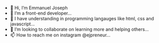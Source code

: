 - 👋 Hi, I’m Emmanuel Joseph
- 👀 I’m a front-end developer...
- 🌱 I have understanding in programming langauges like html, css and javascript...
- 💞️ I’m looking to collaborate on learning more and helping others...
- 📫 How to reach me on instagram @ejpreneur...

<!---
Joemekka/Joemekka is a ✨ special ✨ repository because its `README.md` (this file) appears on your GitHub profile.
You can click the Preview link to take a look at your changes.
--->
